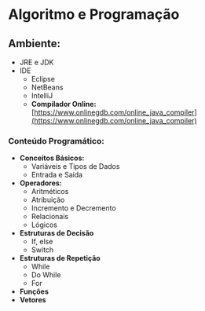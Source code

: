 # Algoritmo e Programação


## Ambiente:

- JRE e JDK
- IDE
    - Eclipse
    - NetBeans
    - IntelliJ
    - **Compilador Online:** [https://www.onlinegdb.com/online_java_compiler](https://www.onlinegdb.com/online_java_compiler)

### Conteúdo Programático:

- **Conceitos Básicos:**
    - Variáveis e Tipos de Dados
    - Entrada e Saída
- **Operadores:**
    - Aritméticos
    - Atribuição
    - Incremento e Decremento
    - Relacionais
    - Lógicos
- **Estruturas de Decisão**
  - If, else
  - Switch
- **Estruturas de Repetição**
  - While
  - Do While
  - For
- **Funções**
- **Vetores**
